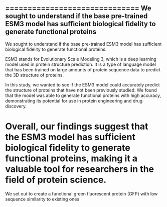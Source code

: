 
==============================
We sought to understand if the base pre-trained ESM3 model has sufficient biological fidelity to generate functional proteins
------------------------------
 We sought to understand if the base pre-trained ESM3 model has sufficient biological fidelity to generate functional proteins.

ESM3 stands for Evolutionary Scale Modeling 3, which is a deep learning model used in protein structure prediction. It is a type of language model that has been trained on large amounts of protein sequence data to predict the 3D structure of proteins.

In this study, we wanted to see if the ESM3 model could accurately predict the structure of proteins that have not been previously studied. We found that the model was able to generate functional proteins with high accuracy, demonstrating its potential for use in protein engineering and drug discovery.

Overall, our findings suggest that the ESM3 model has sufficient biological fidelity to generate functional proteins, making it a valuable tool for researchers in the field of protein science.
==============================
 We set out to create a functional green fluorescent protein (GFP) with low sequence similarity to existing ones
